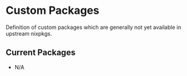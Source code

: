 # Custom Packages

Definition of custom packages which are generally not yet available in upstream nixpkgs.

## Current Packages

- N/A